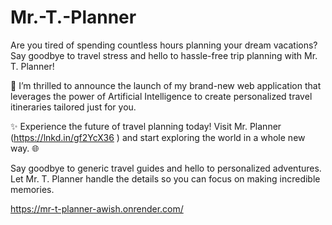 # Mr.-T.-Planner

Are you tired of spending countless hours planning your dream vacations? Say goodbye to travel stress and hello to hassle-free trip planning with Mr. T. Planner!

🚀 I’m thrilled to announce the launch of my brand-new web application that leverages the power of Artificial Intelligence to create personalized travel itineraries tailored just for you.

✨ Experience the future of travel planning today! Visit Mr. Planner (https://lnkd.in/gf2YcX36
) and start exploring the world in a whole new way. 🌐

Say goodbye to generic travel guides and hello to personalized adventures. Let Mr. T. Planner handle the details so you can focus on making incredible memories.

https://mr-t-planner-awish.onrender.com/
